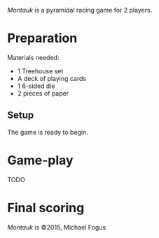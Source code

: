 *Montauk* is a pyramidal racing game for 2 players.

Preparation
===========

Materials needed:

 * 1 Treehouse set
 * A deck of playing cards
 * 1 6-sided die
 * 2 pieces of paper

Setup
-----

The game is ready to begin.

Game-play
=========

TODO

Final scoring
=============


*Montauk* is &copy;2015, Michael Fogus

